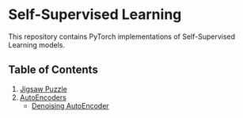 # Self-Supervised Learning

This repository contains PyTorch implementations of Self-Supervised Learning models.

## Table of Contents

1. [Jigsaw Puzzle](./JigsawPuzzle)
2. [AutoEncoders](./AutoEncoder)
    - [Denoising AutoEncoder](./AutoEncoder/DenoisingAutoEncoder)
